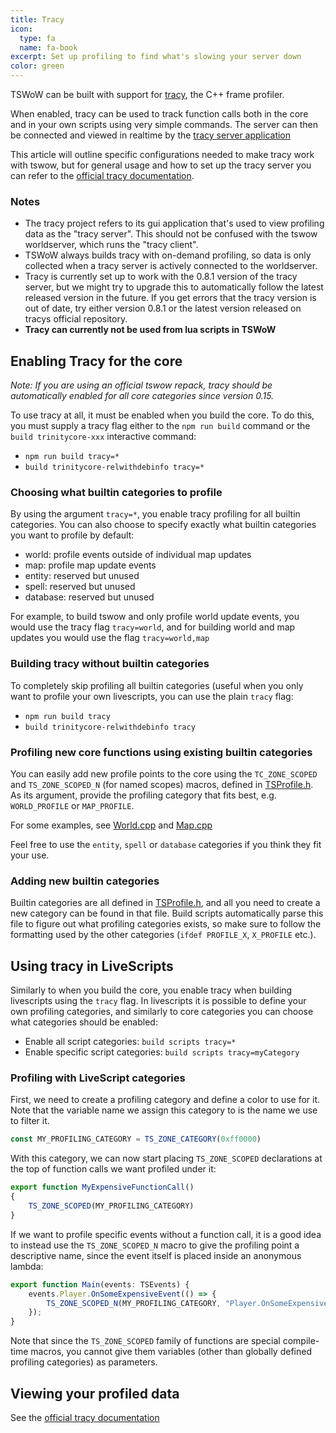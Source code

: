 ```yaml
---
title: Tracy
icon:
  type: fa
  name: fa-book
excerpt: Set up profiling to find what's slowing your server down
color: green
---
```


TSWoW can be built with support for [tracy](https://github.com/wolfpld/tracy), the C++ frame profiler.

When enabled, tracy can be used to track function calls both in the core and in your own scripts using very simple commands. The server can then be connected and viewed in realtime by the [tracy server application](https://github.com/wolfpld/tracy/releases)

This article will outline specific configurations needed to make tracy work with tswow, but for general usage and how to set up the tracy server you can refer to the [official tracy documentation](https://github.com/wolfpld/tracy/releases/latest/download/tracy.pdf).

### Notes
- The tracy project refers to its gui application that's used to view profiling data as the "tracy server". This should not be confused with the tswow worldserver, which runs the "tracy client".
- TSWoW always builds tracy with on-demand profiling, so data is only collected when a tracy server is actively connected to the worldserver.
- Tracy is currently set up to work with the 0.8.1 version of the tracy server, but we might try to upgrade this to automatically follow the latest released version in the future. If you get errors that the tracy version is out of date, try either version 0.8.1 or the latest version released on tracys official repository.
- **Tracy can currently not be used from lua scripts in TSWoW**

## Enabling Tracy for the core

_Note: If you are using an official tswow repack, tracy should be automatically enabled for all core categories since version 0.15._

To use tracy at all, it must be enabled when you build the core. To do this, you must supply a tracy flag either to the `npm run build` command or the `build trinitycore-xxx` interactive command:

- `npm run build tracy=*`
- `build trinitycore-relwithdebinfo tracy=*`

### Choosing what builtin categories to profile

By using the argument `tracy=*`, you enable tracy profiling for all builtin categories. You can also choose to specify exactly what builtin categories you want to profile by default:

- world: profile events outside of individual map updates
- map: profile map update events
- entity: reserved but unused
- spell: reserved but unused
- database: reserved but unused

For example, to build tswow and only profile world update events, you would use the tracy flag `tracy=world`, and for building world and map updates you would use the flag `tracy=world,map`

### Building tracy without builtin categories

To completely skip profiling all builtin categories (useful when you only want to profile your own livescripts, you can use the plain `tracy` flag:

- `npm run build tracy`
- `build trinitycore-relwithdebinfo tracy`

### Profiling new core functions using existing builtin categories

You can easily add new profile points to the core using the `TC_ZONE_SCOPED` and `TS_ZONE_SCOPED_N` (for named scopes) macros, defined in [TSProfile.h](https://github.com/tswow/tswow/blob/master/tswow-core/Public/TSProfile.h). 
As its argument, provide the profiling category that fits best, e.g. `WORLD_PROFILE` or `MAP_PROFILE`. 

For some examples, see [World.cpp](https://github.com/tswow/TrinityCore/blob/tswow/src/server/game/World/World.cpp) and [Map.cpp](https://github.com/tswow/TrinityCore/blob/5a8d134b0ed5efedbe9f512e6301c31ba6af0325/src/server/game/Maps/Map.cpp)

Feel free to use the `entity`, `spell` or `database` categories if you think they fit your use.

### Adding new builtin categories

Builtin categories are all defined in [TSProfile.h](https://github.com/tswow/tswow/blob/master/tswow-core/Public/TSProfile.h), and all you need to create a new category can be found in that file. 
Build scripts automatically parse this file to figure out what profiling categories exists, so make sure to follow the formatting used by the other categories (`ifdef PROFILE_X`, `X_PROFILE` etc.).

## Using tracy in LiveScripts

Similarly to when you build the core, you enable tracy when building livescripts using the `tracy` flag. In livescripts it is possible to define your own profiling categories, and similarly to core categories you can choose what categories should be enabled:

- Enable all script categories: `build scripts tracy=*`
- Enable specific script categories: `build scripts tracy=myCategory`

### Profiling with LiveScript categories

First, we need to create a profiling category and define a color to use for it. Note that the variable name we assign this category to is the name we use to filter it.

```ts
const MY_PROFILING_CATEGORY = TS_ZONE_CATEGORY(0xff0000)
```

With this category, we can now start placing `TS_ZONE_SCOPED` declarations at the top of function calls we want profiled under it:

```ts
export function MyExpensiveFunctionCall()
{
    TS_ZONE_SCOPED(MY_PROFILING_CATEGORY)
}
```

If we want to profile specific events without a function call, it is a good idea to instead use the `TS_ZONE_SCOPED_N` macro to give the profiling point a descriptive name, since the event itself is placed inside an anonymous lambda:

```ts
export function Main(events: TSEvents) {
    events.Player.OnSomeExpensiveEvent(() => {
        TS_ZONE_SCOPED_N(MY_PROFILING_CATEGORY, "Player.OnSomeExpensiveEvent");
    });
}
```

Note that since the `TS_ZONE_SCOPED` family of functions are special compile-time macros, you cannot give them variables (other than globally defined profiling categories) as parameters.

## Viewing your profiled data

See the [official tracy documentation](https://github.com/wolfpld/tracy)
